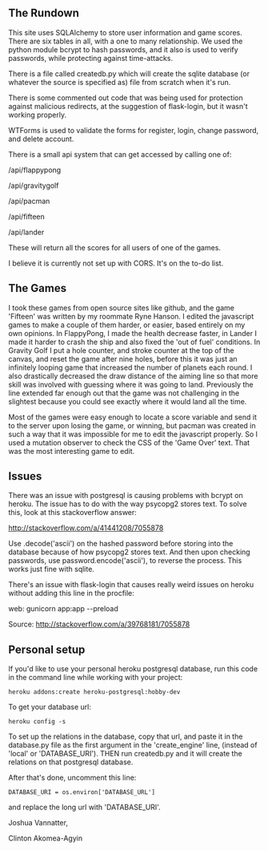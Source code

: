 ## The Rundown

This site uses SQLAlchemy to store user information and game scores. 
There are six tables in all, with a one to many relationship. 
We used the python module bcrypt to hash passwords, and it also is used to verify passwords, 
while protecting against time-attacks. 

There is a file called createdb.py which will create the sqlite database (or whatever the source is specified as)
file from scratch when it's run. 

There is some commented out code that was being used for protection against malicious redirects, 
at the suggestion of flask-login, but it wasn't working properly. 

WTForms is used to validate the forms for register, login, change password, and delete account. 

There is a small api system that can get accessed by calling one of:

/api/flappypong

/api/gravitygolf

/api/pacman

/api/fifteen

/api/lander


These will return all the scores for all users of one of the games.

I believe it is currently not set up with CORS. It's on the to-do list. 

## The Games

I took these games from open source sites like github, and the game 'Fifteen' was written by my roommate Ryne Hanson.
I edited the javascript games to make a couple of them harder, or easier, based entirely on my own opinions. In FlappyPong, I made 
the health decrease faster, in Lander I made it harder to crash the ship and also fixed the 'out of fuel' conditions. In Gravity Golf
I put a hole counter, and stroke counter at the top of the canvas, and reset the game after nine holes, before this it was just 
an infinitely looping game that increased the number of planets each round. I also drastically decreased the draw distance of the 
aiming line so that more skill was involved with guessing where it was going to land. Previously the line extended far enough out 
that the game was not challenging in the slightest because you could see exactly where it would land all the time.

Most of the games were easy enough to locate a score variable and send it to the server upon losing the game, or winning, but 
pacman was created in such a way that it was impossible for me to edit the javascript properly. So I used a mutation observer to 
check the CSS of the 'Game Over' text. That was the most interesting game to edit. 


## Issues

There was an issue with postgresql is causing problems with bcrypt on heroku. 
The issue has to do with the way psycopg2 stores text. To solve this, look at this stackoverflow answer:

http://stackoverflow.com/a/41441208/7055878

Use .decode('ascii') on the hashed password before storing into the database because of how psycopg2 stores
text. And then upon checking passwords, use password.encode('ascii'), to reverse the process. This works just fine with sqlite.

There's an issue with flask-login that causes really weird issues on heroku without adding this line in the procfile:

web: gunicorn app:app --preload

Source: http://stackoverflow.com/a/39768181/7055878

## Personal setup

If you'd like to use your personal heroku postgresql database, run this code in the command line while working with your project:

    heroku addons:create heroku-postgresql:hobby-dev

To get your database url:

    heroku config -s

To set up the relations in the database, copy that url, and paste it in the database.py file as the first argument in the 
'create_engine' line, (instead of 'local' or 'DATABASE_URI'). THEN run createdb.py and it will create the relations on that 
postgresql database. 

After that's done, uncomment this line:

    DATABASE_URI = os.environ['DATABASE_URL']

and replace the long url with 'DATABASE_URI'.
 

Joshua Vannatter,

Clinton Akomea-Agyin
